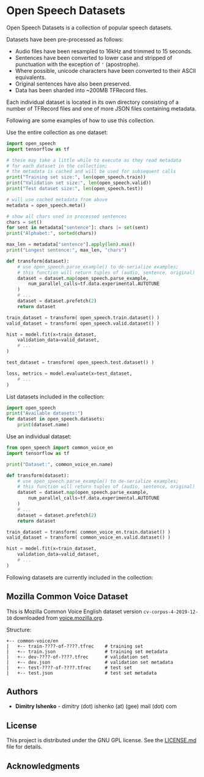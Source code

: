 # Open Speech Datasets

Open Speech Datasets is a collection of popular speech datasets.

Datasets have been pre-processed as follows:

- Audio files have been resampled to 16kHz and trimmed to 15 seconds.
- Sentences have been converted to lower case and stripped of punctuation with
  the exception of `'` (apostrophe).
- Where possible, unicode characters have been converted to their ASCII
  equivalents.
- Original sentences have also been preserved.
- Data has been sharded into ~200MB TFRecord files.

Each individual dataset is located in its own directory consisting of a number
of TFRecord files and one of more JSON files containing metadata.

Following are some examples of how to use this collection.

Use the entire collection as one dataset:

```python
import open_speech
import tensorflow as tf

# these may take a little while to execute as they read metadata
# for each dataset in the collection;
# the metadata is cached and will be used for subsequent calls
print("Training set size:", len(open_speech.train))
print("Validation set size:", len(open_speech.valid))
print("Test dataset size:", len(open_speech.test))

# will use cached metadata from above
metadata = open_speech.meta()

# show all chars used in processed sentences
chars = set()
for sent in metadata["sentence"]: chars |= set(sent)
print("Alphabet:", sorted(chars))

max_len = metadata["sentence"].apply(len).max()
print("Longest sentence:", max_len, "chars")

def transform(dataset):
    # use open_speech.parse_example() to de-serialize examples;
    # this function will return tuples of (audio, sentence, original)
    dataset = dataset.map(open_speech.parse_example,
        num_parallel_calls=tf.data.experimental.AUTOTUNE
    )
    # ...
    dataset = dataset.prefetch(2)
    return dataset

train_dataset = transform( open_speech.train.dataset() )
valid_dataset = transform( open_speech.valid.dataset() )

hist = model.fit(x=train_dataset,
    validation_data=valid_dataset,
    # ...
)

test_dataset = transform( open_speech.test.dataset() )

loss, metrics = model.evaluate(x=test_dataset,
    # ...
)
```

List datasets included in the collection:
```python
import open_speech
print("Available datasets:")
for dataset in open_speech.datasets:
    print(dataset.name)
```

Use an individual dataset:
```python
from open_speech import common_voice_en
import tensorflow as tf

print("Dataset:", common_voice_en.name)

def transform(dataset):
    # use open_speech.parse_example() to de-serialize examples;
    # this function will return tuples of (audio, sentence, original)
    dataset = dataset.map(open_speech.parse_example,
        num_parallel_calls=tf.data.experimental.AUTOTUNE
    )
    # ...
    dataset = dataset.prefetch(2)
    return dataset

train_dataset = transform( common_voice_en.train.dataset() )
valid_dataset = transform( common_voice_en.valid.dataset() )

hist = model.fit(x=train_dataset,
    validation_data=valid_dataset,
    # ...
)
```

Following datasets are currently included in the collection:

## Mozilla Common Voice Dataset

This is Mozilla Common Voice English dataset version `cv-corpus-4-2019-12-10`
downloaded from [voice.mozilla.org](https://voice.mozilla.org/en/datasets).

Structure:
```
+-- common-voice/en
|   +-- train-????-of-????.tfrec    # training set
|   +-- train.json                  # training set metadata
|   +-- dev-????-of-????.tfrec      # validation set
|   +-- dev.json                    # validation set metadata
|   +-- test-????-of-????.tfrec     # test set
|   +-- test.json                   # test set metadata
```

## Authors

* **Dimitry Ishenko** - dimitry (dot) ishenko (at) (gee) mail (dot) com

## License

This project is distributed under the GNU GPL license. See the
[LICENSE.md](LICENSE.md) file for details.

## Acknowledgments
